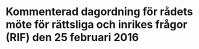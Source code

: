 # Kommenterad dagordning för rådets möte för rättsliga och inrikes frågor (RIF) den 25 februari 2016


